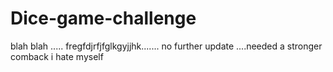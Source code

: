 # Dice-game-challenge

 blah blah .....
fregfdjrfjfglkgyjjhk.......
no further update ....needed a stronger comback
i hate myself
